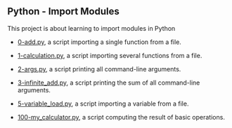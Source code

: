 ## Python - Import Modules

This project is about learning to import modules in Python

* [0-add.py](https://github.com/gwendalminguy/holbertonschool-higher_level_programming/tree/main/python-import_modules/0-add.py), a script importing a single function from a file.

* [1-calculation.py](https://github.com/gwendalminguy/holbertonschool-higher_level_programming/tree/main/python-import_modules/1-calculation.py), a script importing several functions from a file.

* [2-args.py](https://github.com/gwendalminguy/holbertonschool-higher_level_programming/tree/main/python-import_modules/2-args.py), a script printing all command-line arguments.

* [3-infinite_add.py](https://github.com/gwendalminguy/holbertonschool-higher_level_programming/tree/main/python-import_modules/3-infinite_add.py), a script printing the sum of all command-line arguments.

* [5-variable_load.py](https://github.com/gwendalminguy/holbertonschool-higher_level_programming/tree/main/python-import_modules/5-variable_load.py), a script importing a variable from a file.

* [100-my_calculator.py](https://github.com/gwendalminguy/holbertonschool-higher_level_programming/tree/main/python-import_modules/100-my_calculator.py), a script computing the result of basic operations.
